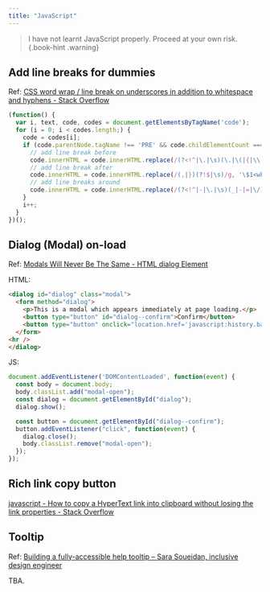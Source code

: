 ```yaml
---
title: "JavaScript"
---
```


> I have not learnt JavaScript properly. Proceed at your own risk.
{.book-hint .warning}

[^1]: test

## Add line breaks for dummies

Ref: [CSS word wrap / line break on underscores in addition to whitespace and hyphens - Stack Overflow](https://stackoverflow.com/a/29497876)

```js
(function() {
  var i, text, code, codes = document.getElementsByTagName('code');
  for (i = 0; i < codes.length;) {
    code = codes[i];
    if (code.parentNode.tagName !== 'PRE' && code.childElementCount === 0) {
      // add line break before
      code.innerHTML = code.innerHTML.replace(/(?<!^|\.|\s)(\.|\(|{|\\|@)/g, '<wbr />\$1');
      // add line break after
      code.innerHTML = code.innerHTML.replace(/(,|})(?!$|\s)/g, '\$1<wbr />');
      // add line breaks around
      code.innerHTML = code.innerHTML.replace(/(?<!^|-|\.|\s)(_|-|=|\/)(?!$|\s)/g, '<wbr />\$1<wbr />');
    }
    i++;
  }
})();
```

## Dialog \(Modal\) on-load

Ref: [Modals Will Never Be The Same - HTML dialog Element](https://blog.webdevsimplified.com/2023-04/html-dialog/)

HTML:

```html
<dialog id="dialog" class="modal">
  <form method="dialog">
    <p>This is a modal which appears immediately at page loading.</p>
    <button type="button" id="dialog--confirm">Confirm</button>
    <button type="button" onclick="location.href='javascript:history.back()'">Go Back</button>
  </form>
<hr />
</dialog>
```

JS:

```js
document.addEventListener('DOMContentLoaded', function(event) {
  const body = document.body;
  body.classList.add("modal-open");
  const dialog = document.getElementById("dialog");
  dialog.show();

  const button = document.getElementById("dialog--confirm");
  button.addEventListener("click", function(event) {
    dialog.close();
    body.classList.remove("modal-open");
  });
});
```

## Rich link copy button

[javascript - How to copy a HyperText link into clipboard without losing the link properties - Stack Overflow](https://stackoverflow.com/questions/53003980/)

## Tooltip

Ref: [Building a fully-accessible help tooltip – Sara Soueidan, inclusive design engineer](https://www.sarasoueidan.com/blog/accessible-tooltips/)

TBA.

<!-- 
## Snippets

Strict equal: (my version)

```js
function strictEquals(a, b){
    if Object.is(a, NaN) || Object.is(b, NaN) {
        return false;
    } else if Object.is(a, -0) && Object.is(b, 0) {
        return true;
    } else if Object.is(a, 0) && Object.is(b, -0) {
        return true;
    } else {
        return Object.is(a, b);
    }
}
```

Strict equal: \([Dan Abramov version](https://gist.github.com/gaearon/08a85a33e3d08f3f2ca25fb17bd9d638)\)

```js
// Like a === b
function strictEquals(a, b) {
  if (Object.is(a, b)) {
    // Same value.
    // Is this NaN?
    if (Object.is(a, NaN)) { // We already know a and b are the same, so it's enough to check a.
      // Special case #1.
      return false;
    } else {
      // They are equal!
      return true;
    }
  } else {
    // Different value.
    // Are these 0 and -0?
    if (
      (Object.is(a, 0) && Object.is(b, -0)) ||
      (Object.is(a, -0) && Object.is(b, 0))
    ) {
      // Special case #2.
      return true;
    } else {
      // They are not equal!
      return false;
    }
  }
}
```
 -->
